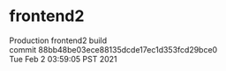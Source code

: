 # frontend2  
Production frontend2 build  
commit 88bb48be03ece88135dcde17ec1d353fcd29bce0  
Tue Feb 2 03:59:05 PST 2021  
